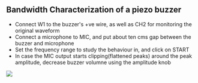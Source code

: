 Bandwidth Characterization of a piezo buzzer
---

* Connect W1 to the buzzer's +ve wire, as well as CH2 for monitoring the original waveform
* Connect a microphone to MIC, and put about ten cms gap between the buzzer and microphone
* Set the frequency range to study the behaviour in, and click on START 
* In case the MIC output starts clipping(flattened peaks) around the peak amplitude, decrease buzzer volumne using the amplitude knob

<img src="https://fossasia.github.io/pslab-experiments/images/screenshots/frequency-response-piezo-buzzer.png">	

